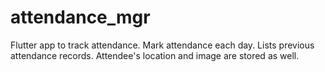 # attendance_mgr

Flutter app to track attendance.
Mark attendance each day.
Lists previous attendance records.
Attendee's location and image are stored as well.


